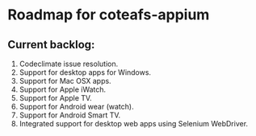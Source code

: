 # Roadmap for coteafs-appium
## Current backlog:
1. Codeclimate issue resolution.
1. Support for desktop apps for Windows.
1. Support for Mac OSX apps.
1. Support for Apple iWatch.
1. Support for Apple TV.
1. Support for Android wear (watch).
1. Support for Android Smart TV.
1. Integrated support for desktop web apps using Selenium WebDriver.
